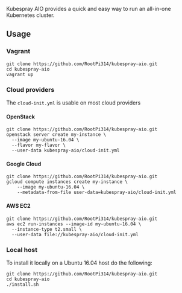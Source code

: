 Kubespray AIO provides a quick and easy way to run an all-in-one Kubernetes cluster.

## Usage

### Vagrant
```
git clone https://github.com/RootPi314/kubespray-aio.git
cd kubespray-aio
vagrant up
```

### Cloud providers
The `cloud-init.yml` is usable on most cloud providers

#### OpenStack
```
git clone https://github.com/RootPi314/kubespray-aio.git
openstack server create my-instance \
  --image my-ubuntu-16.04 \
  --flavor my-flavor \
  --user-data kubespray-aio/cloud-init.yml
```

#### Google Cloud
```
git clone https://github.com/RootPi314/kubespray-aio.git
gcloud compute instances create my-instance \
    --image my-ubuntu-16.04 \
    --metadata-from-file user-data=kubespray-aio/cloud-init.yml
```

#### AWS EC2
```
git clone https://github.com/RootPi314/kubespray-aio.git
aws ec2 run-instances --image-id my-ubuntu-16.04 \
  --instance-type t2.small \
  --user-data file://kubespray-aio/cloud-init.yml
```


### Local host
To install it locally on a Ubuntu 16.04 host do the following:
```
git clone https://github.com/RootPi314/kubespray-aio.git
cd kubespray-aio
./install.sh
```
